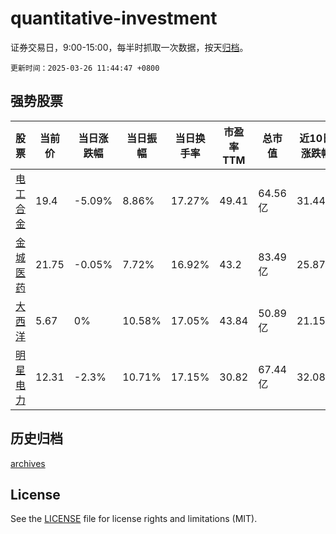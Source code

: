 # quantitative-investment

证券交易日，9:00-15:00，每半时抓取一次数据，按天[归档](archives)。

`更新时间：2025-03-26 11:44:47 +0800`

## 强势股票

|股票|当前价|当日涨跌幅|当日振幅|当日换手率|市盈率TTM|总市值|近10日涨跌幅|
|----|----|----|----|----|----|----|----|
|[电工合金](https://xueqiu.com/S/SZ300697)|19.4|-5.09%|8.86%|17.27%|49.41|64.56亿|31.44%|
|[金城医药](https://xueqiu.com/S/SZ300233)|21.75|-0.05%|7.72%|16.92%|43.2|83.49亿|25.87%|
|[大西洋](https://xueqiu.com/S/SH600558)|5.67|0%|10.58%|17.05%|43.84|50.89亿|21.15%|
|[明星电力](https://xueqiu.com/S/SH600101)|12.31|-2.3%|10.71%|17.15%|30.82|67.44亿|32.08%|

## 历史归档

[archives](archives)

## License

See the [LICENSE](LICENSE) file for license rights and limitations (MIT).